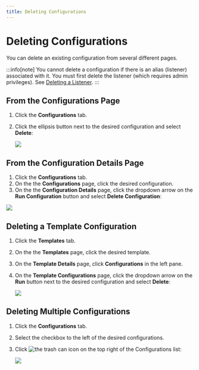 ```yaml
---
title: Deleting Configurations
---
```


# Deleting Configurations

You can delete an existing configuration from several different pages.

:::info[note]
You cannot delete a configuration if there is an alias (listener) associated with it. You must first delete the listener (which requires admin privileges). See [Deleting a Listener](../admin/access-control/jobconfig-aliasing#deleting-a-listener).
:::

## From the Configurations Page

1. Click the **Configurations** tab.
2. Click the ellipsis button next to the desired configuration and select **Delete**:
   
   ![](/img/Configurations-Page-Delete.png)

## From the Configuration Details Page

1. Click the **Configurations** tab.
2. On the the **Configurations** page, click the desired configuration.
2. On the the **Configuration Details** page, click the dropdown arrow on the **Run Configuration** button and select **Delete Configuration**:

![](/img/Configuration-Details-Page-Delete.png)


## Deleting a Template Configuration

1. Click the **Templates** tab.
2. On the the **Templates** page, click the desired template.
3. On the **Template Details** page, click **Configurations** in the left pane.
4. On the **Template Configurations** page, click the dropdown arrow on the **Run** button next to the desired configuration and select **Delete**:

   ![](/img/Template-Configurations-Page-Delete.png)

## Deleting Multiple Configurations

1. Click the **Configurations** tab.
2. Select the checkbox to the left of the desired configurations.
3. Click <img src="/img/icons/trash.png" className="icon" alt="the trash can icon"/> on the top right of the Configurations list:

   ![](/img/Configurations-Delete-Multiple.png)
